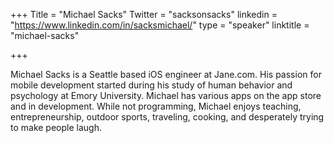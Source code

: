 +++
Title = "Michael Sacks"
Twitter = "sacksonsacks"
linkedin = "https://www.linkedin.com/in/sacksmichael/"
type = "speaker"
linktitle = "michael-sacks"

+++


Michael Sacks is a Seattle based iOS engineer at Jane.com. His passion for mobile development started during his study of human behavior and psychology at Emory University. Michael has various apps on the app store and in development. While not programming, Michael enjoys teaching, entrepreneurship, outdoor sports, traveling, cooking, and desperately trying to make people laugh.​

